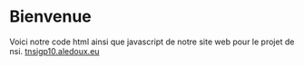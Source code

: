 # Bienvenue

Voici notre code html ainsi que javascript de notre site web pour le projet de nsi.
[tnsigp10.aledoux.eu](https://tnsigp10.aledoux.eu/)

